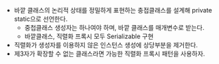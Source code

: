 - 바깥 클래스의 논리적 상태를 정밀하게 표현하는 충접클래스를 설계해 private static으로 선언한다.
  - 중첩클래스 생성자는 하나여야 하며, 바깥 클래스를 매개변수로 받는다.
  - 바깥클래스, 직렬화 프록시 모두 Serializable 구현
- 직렬화가 생성자를 이용하지 않은 인스턴스 생성에 상당부분을 제거한다.
- 제3자가 확장할 수 없는 클래스라면 가능한 직렬화 프록시 패턴을 사용하자.
